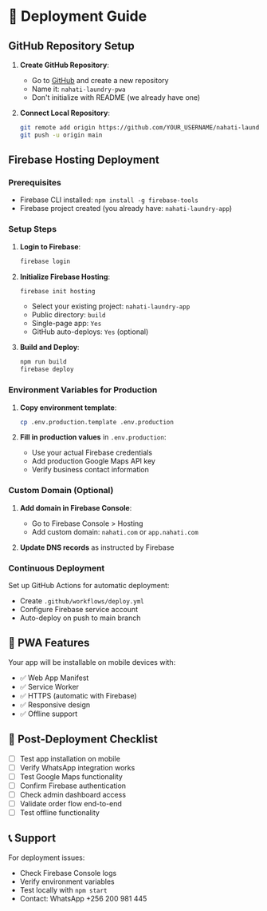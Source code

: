 # 🚀 Deployment Guide

## GitHub Repository Setup

1. **Create GitHub Repository**:
   - Go to [GitHub](https://github.com) and create a new repository
   - Name it: `nahati-laundry-pwa`
   - Don't initialize with README (we already have one)

2. **Connect Local Repository**:
   ```bash
   git remote add origin https://github.com/YOUR_USERNAME/nahati-laundry-pwa.git
   git push -u origin main
   ```

## Firebase Hosting Deployment

### Prerequisites
- Firebase CLI installed: `npm install -g firebase-tools`
- Firebase project created (you already have: `nahati-laundry-app`)

### Setup Steps

1. **Login to Firebase**:
   ```bash
   firebase login
   ```

2. **Initialize Firebase Hosting**:
   ```bash
   firebase init hosting
   ```
   - Select your existing project: `nahati-laundry-app`
   - Public directory: `build`
   - Single-page app: `Yes`
   - GitHub auto-deploys: `Yes` (optional)

3. **Build and Deploy**:
   ```bash
   npm run build
   firebase deploy
   ```

### Environment Variables for Production

1. **Copy environment template**:
   ```bash
   cp .env.production.template .env.production
   ```

2. **Fill in production values** in `.env.production`:
   - Use your actual Firebase credentials
   - Add production Google Maps API key
   - Verify business contact information

### Custom Domain (Optional)

1. **Add domain in Firebase Console**:
   - Go to Firebase Console > Hosting
   - Add custom domain: `nahati.com` or `app.nahati.com`

2. **Update DNS records** as instructed by Firebase

### Continuous Deployment

Set up GitHub Actions for automatic deployment:
- Create `.github/workflows/deploy.yml`
- Configure Firebase service account
- Auto-deploy on push to main branch

## 📱 PWA Features

Your app will be installable on mobile devices with:
- ✅ Web App Manifest
- ✅ Service Worker
- ✅ HTTPS (automatic with Firebase)
- ✅ Responsive design
- ✅ Offline support

## 🔧 Post-Deployment Checklist

- [ ] Test app installation on mobile
- [ ] Verify WhatsApp integration works
- [ ] Test Google Maps functionality
- [ ] Confirm Firebase authentication
- [ ] Check admin dashboard access
- [ ] Validate order flow end-to-end
- [ ] Test offline functionality

## 📞 Support

For deployment issues:
- Check Firebase Console logs
- Verify environment variables
- Test locally with `npm start`
- Contact: WhatsApp +256 200 981 445
